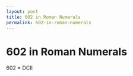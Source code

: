 ```yaml
---
layout: post
title: 602 in Roman Numerals
permalink: 602-in-roman-numerals
---
```


# 602 in Roman Numerals

602 = DCII
